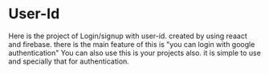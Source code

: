 # User-Id

Here is the project of Login/signup with user-id. created by using reaact and firebase. 
there is the main feature of this is "you can login with google authentication"
You can also use this is your projects also. it is simple to use and specially that for authentication.
